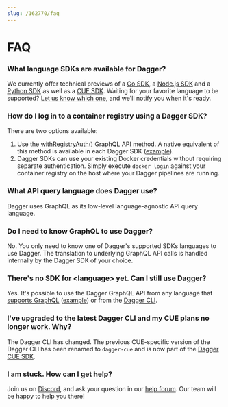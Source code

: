 ```yaml
---
slug: /162770/faq
---
```


# FAQ

### What language SDKs are available for Dagger?

We currently offer technical previews of a [Go SDK](/sdk/go), a [Node.js SDK](/sdk/nodejs) and a [Python SDK](/sdk/python) as well as a [CUE SDK](/sdk/cue). Waiting for your favorite language to be supported? [Let us know which one](https://blocklayer.typeform.com/to/a6m5gKSS), and we'll notify you when it's ready.

### How do I log in to a container registry using a Dagger SDK?

There are two options available:

1. Use the [withRegistryAuth()](https://docs.dagger.io/api/reference/#Container-withRegistryAuth) GraphQL API method. A native equivalent of this method is available in each Dagger SDK ([example](./guides/723462-use-secrets.md#use-secrets-with-dagger-sdk-methods)).
1. Dagger SDKs can use your existing Docker credentials without requiring separate authentication. Simply execute `docker login` against your container registry on the host where your Dagger pipelines are running.

### What API query language does Dagger use?

Dagger uses GraphQL as its low-level language-agnostic API query language.

### Do I need to know GraphQL to use Dagger?

No. You only need to know one of Dagger's supported SDKs languages to use Dagger. The translation to underlying GraphQL API calls is handled internally by the Dagger SDK of your choice.

### There's no SDK for &lt;language&gt; yet. Can I still use Dagger?

Yes. It's possible to use the Dagger GraphQL API from any language that [supports GraphQL](https://graphql.org/code/) ([example](./api/254103-build-custom-client.md)) or from the [Dagger CLI](./cli/698277-index.md).

### I've upgraded to the latest Dagger CLI and my CUE plans no longer work. Why?

The Dagger CLI has changed. The previous CUE-specific version of the Dagger CLI has been renamed to `dagger-cue` and is now part of the [Dagger CUE SDK](./sdk/cue/).

### I am stuck. How can I get help?

Join us on [Discord](https://discord.com/invite/dagger-io), and ask your question in our [help forum](https://discord.com/channels/707636530424053791/1030538312508776540). Our team will be happy to help you there!
